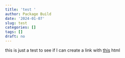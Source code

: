 ```yaml
---
title: 'test '
author: Package Build
date: '2024-01-07'
slug: test
categories: []
tags: []
draft: no
---
```


this is just a test to see if I can create a link with [this](3-saying.html) html